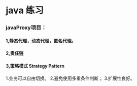
# java 练习

### javaProxy项目：

#### 1,静态代理，动态代理，匿名代理。
#### 2,责任链
#### 3,策略模式 Strategy Pattern
1.业务可以自由切换。
2.避免使用多重条件判断；
3.扩展性良好。

